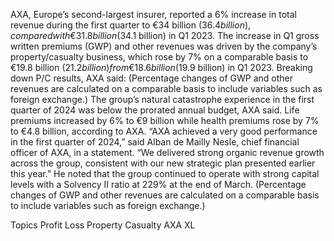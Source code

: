 AXA, Europe’s second-largest insurer, reported a 6% increase in total revenue during the first quarter to €34 billion ($36.4 billion), compared with €31.8 billion ($34.1 billion) in Q1 2023.
The increase in Q1 gross written premiums (GWP) and other revenues was driven by the company’s property/casualty business, which rose by 7% on a comparable basis to €19.8 billion ($21.2 billion) from €18.6 billion ($19.9 billion) in Q1 2023.
Breaking down P/C results, AXA said:
(Percentage changes of GWP and other revenues are calculated on a comparable basis to include variables such as foreign exchange.)
The group’s natural catastrophe experience in the first quarter of 2024 was below the prorated annual budget, AXA said.
Life premiums increased by 6% to €9 billion while health premiums rose by 7% to €4.8 billion, according to AXA.
“AXA achieved a very good performance in the first quarter of 2024,” said Alban de Mailly Nesle, chief financial officer of AXA, in a statement. “We delivered strong organic revenue growth across the group, consistent with our new strategic plan presented earlier this year.”
He noted that the group continued to operate with strong capital levels with a Solvency II ratio at 229% at the end of March.
(Percentage changes of GWP and other revenues are calculated on a comparable basis to include variables such as foreign exchange.)

Topics
Profit Loss
Property Casualty
AXA XL
